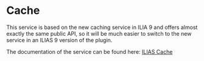 # Cache

This service is based on the new caching service in ILIA 9 and offers almost 
exactly the same public API, so it will be much easier to switch to the new 
service in an ILIAS 9 version of the plugin.

The documentation of the service can be found here: [ILIAS Cache](https://github.com/ILIAS-eLearning/ILIAS/tree/release_9/src/Cache/README.md)
